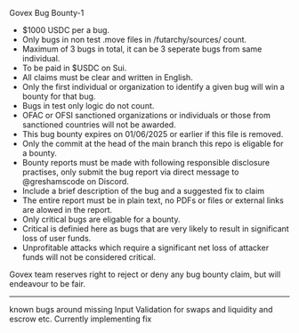 Govex Bug Bounty-1

- $1000 USDC per a bug.
- Only bugs in non test .move files in /futarchy/sources/ count.
- Maximum of 3 bugs in total, it can be 3 seperate bugs from same individual.
- To be paid in $USDC on Sui.
- All claims must be clear and written in English.
- Only the first individual or organization to identify a given bug will win a bounty for that bug.
- Bugs in test only logic do not count.
- OFAC or OFSI sanctioned organizations or individuals or those from sanctioned countries will not be awarded.
- This bug bounty expires on 01/06/2025 or earlier if this file is removed.
- Only the commit at the head of the main branch this repo is eligable for a bounty.
- Bounty reports must be made with following responsible disclosure practises, only submit the bug report via direct message to @greshamscode on Discord.
- Include a brief description of the bug and a suggested fix to claim
- The entire report must be in plain text, no PDFs or files or external links are alowed in the report.
- Only critical bugs are eligable for a bounty.
- Critical is definied here as bugs that are very likely to result in significant loss of user funds.
- Unprofitable attacks which require a significant net loss of attacker funds will not be considered critical.

Govex team reserves right to reject or deny any bug bounty claim, but will endeavour to be fair.

___
known bugs around missing Input Validation for swaps and liquidity and escrow etc. Currently implementing fix

